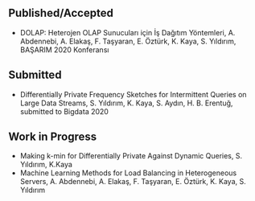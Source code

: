 ## Published/Accepted

- DOLAP: Heterojen OLAP Sunucuları için İş Dağıtım Yöntemleri, A. Abdennebi, A. Elakaş, F. Taşyaran, E. Öztürk, K. Kaya, S. Yıldırım, BAŞARIM 2020 Konferansı

## Submitted

- Differentially Private Frequency Sketches for Intermittent Queries on Large Data Streams, S. Yıldırım, K. Kaya, S. Aydın, H. B. Erentuğ, submitted to Bigdata 2020

## Work in Progress

- Making k-min for Differentially Private Against Dynamic Queries, S. Yıldırım, K.Kaya
- Machine Learning Methods for Load Balancing in Heterogeneous Servers, A. Abdennebi, A. Elakaş, F. Taşyaran, E. Öztürk, K. Kaya, S. Yıldırım
